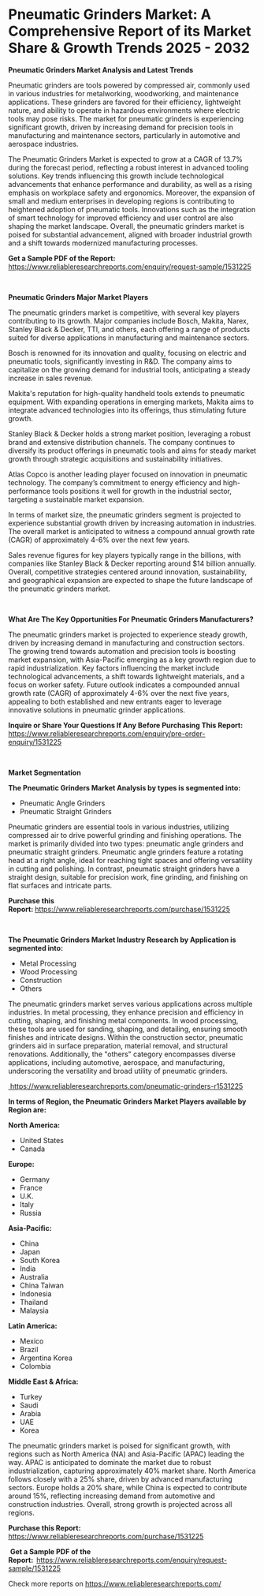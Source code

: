 <p><h1>Pneumatic Grinders Market: A Comprehensive Report of its Market Share & Growth Trends 2025 - 2032</h1></p><p><strong>Pneumatic Grinders Market Analysis and Latest Trends</strong></p>
<p><p>Pneumatic grinders are tools powered by compressed air, commonly used in various industries for metalworking, woodworking, and maintenance applications. These grinders are favored for their efficiency, lightweight nature, and ability to operate in hazardous environments where electric tools may pose risks. The market for pneumatic grinders is experiencing significant growth, driven by increasing demand for precision tools in manufacturing and maintenance sectors, particularly in automotive and aerospace industries. </p><p>The Pneumatic Grinders Market is expected to grow at a CAGR of 13.7% during the forecast period, reflecting a robust interest in advanced tooling solutions. Key trends influencing this growth include technological advancements that enhance performance and durability, as well as a rising emphasis on workplace safety and ergonomics. Moreover, the expansion of small and medium enterprises in developing regions is contributing to heightened adoption of pneumatic tools. Innovations such as the integration of smart technology for improved efficiency and user control are also shaping the market landscape. Overall, the pneumatic grinders market is poised for substantial advancement, aligned with broader industrial growth and a shift towards modernized manufacturing processes.</p></p>
<p><strong>Get a Sample PDF of the Report:&nbsp;</strong> <a href="https://www.reliableresearchreports.com/enquiry/request-sample/1531225?utm_campaign=2300&utm_medium=2&utm_source=Github&utm_content=ia&utm_term=18022025&utm_id=pneumatic-grinders">https://www.reliableresearchreports.com/enquiry/request-sample/1531225</a></p>
<p>&nbsp;</p>
<p><strong>Pneumatic Grinders Major Market Players</strong></p>
<p><p>The pneumatic grinders market is competitive, with several key players contributing to its growth. Major companies include Bosch, Makita, Narex, Stanley Black & Decker, TTI, and others, each offering a range of products suited for diverse applications in manufacturing and maintenance sectors. </p><p>Bosch is renowned for its innovation and quality, focusing on electric and pneumatic tools, significantly investing in R&D. The company aims to capitalize on the growing demand for industrial tools, anticipating a steady increase in sales revenue.</p><p>Makita's reputation for high-quality handheld tools extends to pneumatic equipment. With expanding operations in emerging markets, Makita aims to integrate advanced technologies into its offerings, thus stimulating future growth.</p><p>Stanley Black & Decker holds a strong market position, leveraging a robust brand and extensive distribution channels. The company continues to diversify its product offerings in pneumatic tools and aims for steady market growth through strategic acquisitions and sustainability initiatives.</p><p>Atlas Copco is another leading player focused on innovation in pneumatic technology. The company’s commitment to energy efficiency and high-performance tools positions it well for growth in the industrial sector, targeting a sustainable market expansion.</p><p>In terms of market size, the pneumatic grinders segment is projected to experience substantial growth driven by increasing automation in industries. The overall market is anticipated to witness a compound annual growth rate (CAGR) of approximately 4-6% over the next few years. </p><p>Sales revenue figures for key players typically range in the billions, with companies like Stanley Black & Decker reporting around $14 billion annually. Overall, competitive strategies centered around innovation, sustainability, and geographical expansion are expected to shape the future landscape of the pneumatic grinders market.</p></p>
<p>&nbsp;</p>
<p><strong>What Are The Key Opportunities For Pneumatic Grinders Manufacturers?</strong></p>
<p><p>The pneumatic grinders market is projected to experience steady growth, driven by increasing demand in manufacturing and construction sectors. The growing trend towards automation and precision tools is boosting market expansion, with Asia-Pacific emerging as a key growth region due to rapid industrialization. Key factors influencing the market include technological advancements, a shift towards lightweight materials, and a focus on worker safety. Future outlook indicates a compounded annual growth rate (CAGR) of approximately 4-6% over the next five years, appealing to both established and new entrants eager to leverage innovative solutions in pneumatic grinder applications.</p></p>
<p><strong>Inquire or Share Your Questions If Any Before Purchasing This Report:</strong> <a href="https://www.reliableresearchreports.com/enquiry/pre-order-enquiry/1531225?utm_campaign=2300&utm_medium=2&utm_source=Github&utm_content=ia&utm_term=18022025&utm_id=pneumatic-grinders">https://www.reliableresearchreports.com/enquiry/pre-order-enquiry/1531225</a></p>
<p>&nbsp;</p>
<p><strong>Market Segmentation</strong></p>
<p><strong>The Pneumatic Grinders Market Analysis by types is segmented into:</strong></p>
<p><ul><li>Pneumatic Angle Grinders</li><li>Pneumatic Straight Grinders</li></ul></p>
<p><p>Pneumatic grinders are essential tools in various industries, utilizing compressed air to drive powerful grinding and finishing operations. The market is primarily divided into two types: pneumatic angle grinders and pneumatic straight grinders. Pneumatic angle grinders feature a rotating head at a right angle, ideal for reaching tight spaces and offering versatility in cutting and polishing. In contrast, pneumatic straight grinders have a straight design, suitable for precision work, fine grinding, and finishing on flat surfaces and intricate parts.</p></p>
<p><strong>Purchase this Report:&nbsp;</strong><a href="https://www.reliableresearchreports.com/purchase/1531225?utm_campaign=2300&utm_medium=2&utm_source=Github&utm_content=ia&utm_term=18022025&utm_id=pneumatic-grinders">https://www.reliableresearchreports.com/purchase/1531225</a></p>
<p>&nbsp;</p>
<p><strong>The Pneumatic Grinders Market Industry Research by Application is segmented into:</strong></p>
<p><ul><li>Metal Processing</li><li>Wood Processing</li><li>Construction</li><li>Others</li></ul></p>
<p><p>The pneumatic grinders market serves various applications across multiple industries. In metal processing, they enhance precision and efficiency in cutting, shaping, and finishing metal components. In wood processing, these tools are used for sanding, shaping, and detailing, ensuring smooth finishes and intricate designs. Within the construction sector, pneumatic grinders aid in surface preparation, material removal, and structural renovations. Additionally, the "others" category encompasses diverse applications, including automotive, aerospace, and manufacturing, underscoring the versatility and broad utility of pneumatic grinders.</p></p>
<p><a href="https://www.reliableresearchreports.com/pneumatic-grinders-r1531225?utm_campaign=2300&utm_medium=2&utm_source=Github&utm_content=ia&utm_term=18022025&utm_id=pneumatic-grinders">&nbsp;https://www.reliableresearchreports.com/pneumatic-grinders-r1531225</a></p>
<p><strong>In terms of Region, the Pneumatic Grinders Market Players available by Region are:</strong></p>
<p>
    <p> <strong> North America: </strong>
        <ul>
            <li>United States</li>
            <li>Canada</li>
        </ul>
        </p> 
    <p> <strong> Europe: </strong>
        <ul>
            <li>Germany</li>
            <li>France</li>
            <li>U.K.</li>
            <li>Italy</li>
            <li>Russia</li>
        </ul>
        </p> 
    <p> <strong> Asia-Pacific: </strong>
        <ul>
            <li>China</li>
            <li>Japan</li>
            <li>South Korea</li>
            <li>India</li>
            <li>Australia</li>
            <li>China Taiwan</li>
            <li>Indonesia</li>
            <li>Thailand</li>
            <li>Malaysia</li>
        </ul>
        </p> 
    <p> <strong> Latin America: </strong>
        <ul>
            <li>Mexico</li>
            <li>Brazil</li>
            <li>Argentina Korea</li>
            <li>Colombia</li>
        </ul>
        </p> 
    <p> <strong> Middle East & Africa: </strong>
        <ul>
            <li>Turkey</li>
            <li>Saudi</li>
            <li>Arabia</li>
            <li>UAE</li>
            <li>Korea</li>
        </ul>
    </p>
    </p>
<p><p>The pneumatic grinders market is poised for significant growth, with regions such as North America (NA) and Asia-Pacific (APAC) leading the way. APAC is anticipated to dominate the market due to robust industrialization, capturing approximately 40% market share. North America follows closely with a 25% share, driven by advanced manufacturing sectors. Europe holds a 20% share, while China is expected to contribute around 15%, reflecting increasing demand from automotive and construction industries. Overall, strong growth is projected across all regions.</p></p>
<p><strong>Purchase this Report: </strong><a href="https://www.reliableresearchreports.com/purchase/1531225?utm_campaign=2300&utm_medium=2&utm_source=Github&utm_content=ia&utm_term=18022025&utm_id=pneumatic-grinders">https://www.reliableresearchreports.com/purchase/1531225</a></p>
<p>&nbsp;<strong>Get a Sample PDF of the Report:&nbsp;&nbsp;</strong><a href="https://www.reliableresearchreports.com/enquiry/request-sample/1531225?utm_campaign=2300&utm_medium=2&utm_source=Github&utm_content=ia&utm_term=18022025&utm_id=pneumatic-grinders">https://www.reliableresearchreports.com/enquiry/request-sample/1531225</a></p>
<p><strong></strong></p>
<p>Check more reports on <a href="https://www.reliableresearchreports.com/?utm_campaign=2300&utm_medium=2&utm_source=Github&utm_content=ia&utm_term=18022025&utm_id=pneumatic-grinders">https://www.reliableresearchreports.com/</a></p>